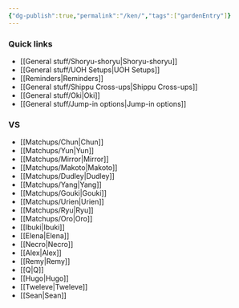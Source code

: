 ```yaml
---
{"dg-publish":true,"permalink":"/ken/","tags":["gardenEntry"]}
---
```



### Quick links
- [[General stuff/Shoryu-shoryu\|Shoryu-shoryu]]
- [[General stuff/UOH Setups\|UOH Setups]]
- [[Reminders\|Reminders]]
- [[General stuff/Shippu Cross-ups\|Shippu Cross-ups]]
- [[General stuff/Oki\|Oki]]
- [[General stuff/Jump-in options\|Jump-in options]]

### VS
- [[Matchups/Chun\|Chun]]
- [[Matchups/Yun\|Yun]]
- [[Matchups/Mirror\|Mirror]]
- [[Matchups/Makoto\|Makoto]]
- [[Matchups/Dudley\|Dudley]]
- [[Matchups/Yang\|Yang]]
- [[Matchups/Gouki\|Gouki]]
- [[Matchups/Urien\|Urien]]
- [[Matchups/Ryu\|Ryu]]
- [[Matchups/Oro\|Oro]]
- [[Ibuki\|Ibuki]]
- [[Elena\|Elena]]
- [[Necro\|Necro]]
- [[Alex\|Alex]]
- [[Remy\|Remy]]
- [[Q\|Q]]
- [[Hugo\|Hugo]]
- [[Tweleve\|Tweleve]]
- [[Sean\|Sean]]


